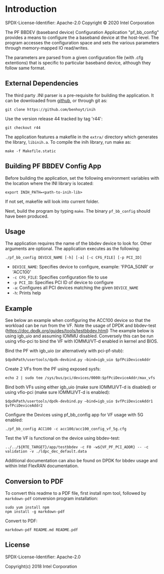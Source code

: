 # Introduction

SPDX-License-Identifier: Apache-2.0
Copyright © 2020 Intel Corporation

The PF BBDEV (baseband device) Configuration Application "pf_bb_config" provides a means to
configure the a baseband device at the host-level. The program accesses the
configuration space and sets the various parameters through memory-mapped IO
read/writes.

The parameters are parsed from a given configuration file (with .cfg extentions)
that is specific to particular baseband device, although they follow same format.

## External Dependencies

The third party .INI parser is a pre-requisite for building the application.
It can be downloaded from [github](https://github.com/benhoyt/inih), or through git as:

    git clone https://github.com/benhoyt/inih

Use the version release 44 tracked by tag 'r44':

    git checkout r44

The application features a makefile in the `extra/` directory which generates
the library, `libinih.a`.
To compile the inih library, run make as:

    make -f Makefile.static

## Building  PF BBDEV Config App

Before building the application, set the following environment variables with
the location where the INI library is located:

    export INIH_PATH=<path-to-inih-lib>

If not set, makefile will look into current folder.

Next, build the program by typing `make`. The binary `pf_bb_config` should
have been produced.

## Usage

The application requires the name of the bbdev device to look for. Other
arguments are optional.
The application executes as the following:

    ./pf_bb_config DEVICE_NAME [-h] [-a] [-c CFG_FILE] [-p PCI_ID]

* `DEVICE_NAME`: Specifies device to configure, example: 'FPGA_5GNR' or 'ACC100'
* `-c CFG_FILE`: Specifies configuration file to use
* `-p PCI_ID`: Specifies PCI ID of device to configure
* `-a`: Configures all PCI devices matching the given `DEVICE_NAME`
* `-h`: Prints help

## Example

See below an example when configuring the ACC100 device so that the workload can be run from the VF.
Note the usage of DPDK and bbdev-test (https://doc.dpdk.org/guides/tools/testbbdev.html)
The example below is using igb_uio and assuming IOMMU disabled. Conversely this can be run using vfio-pci to bind the VF with IOMMU/VT-d enabled in kernel and BIOS.

Bind the PF with igb_uio (or alternatively with pci-pf-stub):

    $dpdkPath/usertools/dpdk-devbind.py –bind=igb_uio $pfPciDeviceAddr

Create 2 VFs from the PF using exposed sysfs:

    echo 2 | sudo tee /sys/bus/pci/devices/0000:$pfPciDeviceAddr/max_vfs

Bind both VFs using either igb_uio (make sure IOMMU/VT-d is disabled) or using vfio-pci (make sure IOMMU/VT-d is enabled):

    $dpdkPath/usertools/dpdk-devbind.py –bind=igb_uio $vfPciDeviceAddr1 $vfPciDeviceAddr2

Configure the Devices using pf_bb_config app for VF usage with 5G enabled:

    ./pf_bb_config ACC100 -c acc100/acc100_config_vf_5g.cfg

Test the VF is functional on the device using bbdev-test:

    ../../${RTE_TARGET}/app/testbbdev -c F0 -w${VF_PF_PCI_ADDR} -- -c validation -v ./ldpc_dec_default.data

Additional documentation can also be found on DPDK for bbdev usage and within Intel FlexRAN documentation.

## Conversion to PDF

To convert this readme to a PDF file, first install npm tool, followed by
`markdown-pdf` conversion program installation:

    sudo yum install npm
    npm install -g markdown-pdf

Convert to PDF:

    markdown-pdf README.md README.pdf

## License
SPDX-License-Identifier: Apache-2.0

Copyright(c) 2018 Intel Corporation
